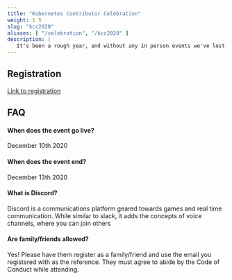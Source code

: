 ```yaml
---
title: "Kubernetes Contributor Celebration"
weight: 1 5
slug: "kcc2020"
aliases: [ "/celebration", "/kcc2020" ]
description: |
   It's been a rough year, and without any in person events we've lost the best part of the Contributor Summits - the Hallway Track. The Kubernetes Contributor Celebration is an attempt to reclaim that and celebrate our accomplishments. It's a time for us to relax, chat and do something fun with your fellow contributors!
---
```


## Registration

[Link to registration](https://forms.gle/51tqQgxuHxLaeU1P8)

## FAQ

#### When does the event go live?
December 10th 2020

#### When does the event end?
December 13th 2020

#### What is Discord?
Discord is a communications platform geared towards games and real time communication. While similar to slack, it adds the concepts of voice channels, where you can join others 

#### Are family/friends allowed?
Yes! Please have them register as a family/friend and use the email you registered with as the reference. They must agree to abide by the Code of Conduct while attending.

